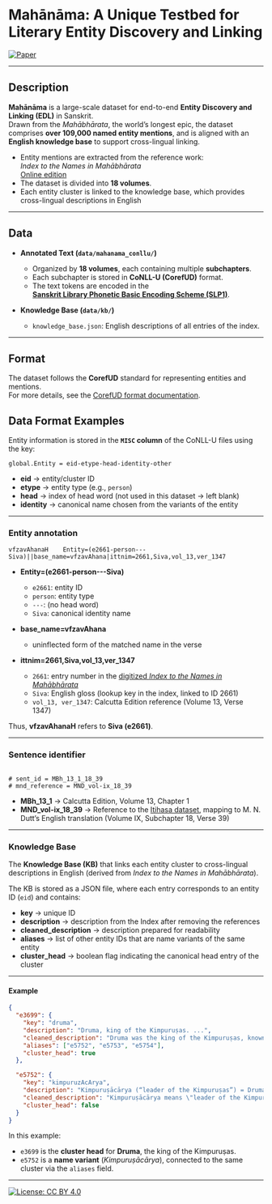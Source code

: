 # Mahānāma: A Unique Testbed for Literary Entity Discovery and Linking

[![Paper](https://img.shields.io/badge/Paper-EMNLP%202025-blue)](link)

---

## Description
**Mahānāma** is a large-scale dataset for end-to-end **Entity Discovery and Linking (EDL)** in Sanskrit.  
Drawn from the *Mahābhārata*, the world’s longest epic, the dataset comprises **over 109,000 named entity mentions**, and is aligned with an **English knowledge base** to support cross-lingual linking.  

- Entity mentions are extracted from the reference work:  
  *Index to the Names in Mahābhārata*  
  [Online edition](https://www.sanskrit-lexicon.uni-koeln.de/scans/INMScan/2020/web/index.php)  
- The dataset is divided into **18 volumes**.
- Each entity cluster is linked to the knowledge base, which provides cross-lingual descriptions in English
---

##  Data
- **Annotated Text (`data/mahanama_conllu/`)**  
  - Organized by **18 volumes**, each containing multiple **subchapters**.  
  - Each subchapter is stored in **CoNLL-U (CorefUD)** format.
  -  The text tokens are encoded in the  
    **[Sanskrit Library Phonetic Basic Encoding Scheme (SLP1)](https://en.wikipedia.org/wiki/SLP1)**.  
    
  
- **Knowledge Base (`data/kb/`)**  
  - `knowledge_base.json`: English descriptions of all entries of the index.
---

##  Format
The dataset follows the **CorefUD** standard for representing entities and mentions.  
For more details, see the [CorefUD format documentation](https://ufal.mff.cuni.cz/corefud).  

## Data Format Examples

Entity information is stored in the **`MISC` column** of the CoNLL-U files using the key:

```
global.Entity = eid-etype-head-identity-other
```

- **eid** → entity/cluster ID  
- **etype** → entity type (e.g., `person`)  
- **head** → index of head word (not used in this dataset → left blank)  
- **identity** → canonical name chosen from the variants of the entity  

---
### Entity annotation
```
vfzavAhanaH    Entity=(e2661-person---Siva)||base_name=vfzavAhana|ittnim=2661,Siva,vol_13,ver_1347

```
- **Entity=(e2661-person---Siva)**  
  - `e2661`: entity ID  
  - `person`: entity type  
  - `---`: (no head word)  
  - `Siva`: canonical identity name  

- **base_name=vfzavAhana**  
  - uninflected form of the matched name in the verse  

- **ittnim=2661,Siva,vol_13,ver_1347**  
  - `2661`: entry number in the [digitized *Index to the Names in Mahābhārata*](https://www.sanskrit-lexicon.uni-koeln.de/scans/INMScan/2020/web/index.php)  
  - `Siva`: English gloss (lookup key in the index, linked to ID 2661)  
  - `vol_13, ver_1347`: Calcutta Edition reference (Volume 13, Verse 1347)  

Thus, **vfzavAhanaH** refers to **Siva (e2661)**.

---

### Sentence identifier

```

# sent_id = MBh_13_1_18_39
# mnd_reference = MND_vol-ix_18_39

```

- **MBh_13_1** → Calcutta Edition, Volume 13, Chapter 1  
- **MND_vol-ix_18_39** → Reference to the [Itihasa dataset](https://github.com/rahular/itihasa), mapping to M. N. Dutt’s English translation (Volume IX, Subchapter 18, Verse 39)  

---

### Knowledge Base

The **Knowledge Base (KB)** that links each entity cluster to cross-lingual descriptions in English (derived from *Index to the Names in Mahābhārata*).  

The KB is stored as a JSON file, where each entry corresponds to an entity ID (`eid`) and contains:  

- **key** → unique ID  
- **description** → description from the Index after removing the references   
- **cleaned_description** → description prepared for readability  
- **aliases** → list of other entity IDs that are name variants of the same entity  
- **cluster_head** → boolean flag indicating the canonical head entry of the cluster  

---
#### Example

```json
{
  "e3699": {
    "key": "druma",
    "description": "Druma, king of the Kimpuruṣas. ...",
    "cleaned_description": "Druma was the king of the Kimpuruṣas, known as Kimpuruṣeśaḥ. ...",
    "aliases": ["e5752", "e5753", "e5754"],
    "cluster_head": true
  },

  "e5752": {
    "key": "kimpuruzAcArya",
    "description": "Kimpuruṣācārya (“leader of the Kimpuruṣas”) = Druma, ( °, ( °",
    "cleaned_description": "Kimpuruṣācārya means \"leader of the Kimpuruṣas\" and is identified as Druma.",
    "cluster_head": false
  }
}
````

In this example:

* `e3699` is the **cluster head** for **Druma**, the king of the Kimpuruṣas.
* `e5752` is a **name variant** (*Kimpuruṣācārya*), connected to the same cluster via the `aliases` field.

---

[![License: CC BY 4.0](https://img.shields.io/badge/License-CC%20BY%204.0-lightgrey.svg)](https://creativecommons.org/licenses/by/4.0/)

````
